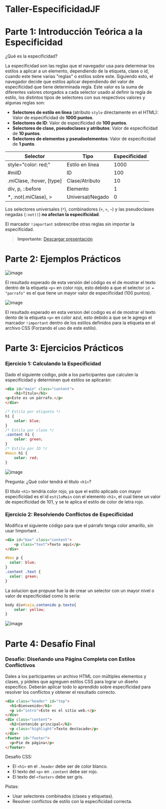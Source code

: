 # Taller-EspecificidadJF
# **Parte 1: Introducción Teórica a la Especificidad**

¿Qué es la especificidad?

La especificidad son las reglas que el navegador usa para determinar los estilos a aplicar a un elemento, dependiendo de la etiqueta, clase o id, cuando este tiene varias "reglas" o estilos sobre este. Siguiendo esto, el navegador decide que estilos aplicar dependiendo del valor de especificidad que tiene determinada regla. Este valor es la suma de diferentes valores otorgados a cada selector usado al definir la regla de estilo, los distintos tipos de selectores con sus respectivos valores y algunas reglas son:

- **Selectores de estilo en línea** (atributo `style` directamente en el HTML): Valor de especificidad de **1000 puntos**.
- **Selectores de ID**: Valor de especificidad de **100 puntos**.
- **Selectores de clase, pseudoclases y atributos**: Valor de especificidad de **10 puntos**.
- **Selectores de elementos y pseudoelementos**: Valor de especificidad de **1 punto**.

| Selector                           | Tipo                | Especificidad |
|------------------------------------|---------------------|----------------|
| style="color: red;"               | Estilo en línea     | 1000           |
| #miID                              | ID                  | 100            |
| .miClase, :hover, [type]          | Clase/Atributo      | 10             |
| div, p, ::before                   | Elemento            | 1              |
| *, :not(.miClase), >              | Universal/Negado    | 0              |


Los selectores universales (`*`), combinadores (`+`, `>`, `~`) y las pseudoclases negadas (`:not()`) **no afectan la especificidad**.

El marcador `!important` sobrescribe otras reglas sin importar la especificidad.

> **Importante:** [Descargar presentación](https://github.com/JoseDFN/Taller-EspecificidadJF/raw/refs/heads/main/Explicacion%20Especificidad%20CSS%20y%20HTML.pptx)

# **Parte 2: Ejemplos Prácticos**

![image](https://github.com/user-attachments/assets/cf381259-f150-4711-a34c-07250eabc5bf)

El resultado esperado de esta versión del código es el de mostrar el texto dentro de la etiqueta `<p>` en color rojo, esto debido a que el selector `id = "parrafo"` es el que tiene un mayor valor de especificidad (100 puntos).

![image](https://github.com/user-attachments/assets/e9a5b3c4-7ba5-4b66-b5c1-a81a2cdd4651)

El resultado esperado en esta version del codigo es el de mostrar el texto dento de la etiqueta `<p>` en color azul, esto debido a que se le agrego el marcador `!important` dentro de los estilos definidos para la etiqueta en el archivo CSS (Forzando el uso de este estilo).

# **Parte 3: Ejercicios Prácticos**

### Ejercicio 1: Calculando la Especificidad

Dado el siguiente código, pide a los participantes que calculen la especificidad y determinen qué
estilos se aplicarán:

```html
<div id="main" class="content">
    <h1>Título</h1>
<p>Este es un párrafo.</p>
</div>
```
```css
/* Estilo por etiqueta */
h1 {
    color: blue;
}
/* Estilo por clase */
.content h1 {
    color: green;
}
/* Estilo por ID */
#main h1 {
    color: red;
}
```

![image](https://github.com/user-attachments/assets/ec9dae13-e8d4-4af3-8d4d-e7f2a9e6f4fd)

Pregunta: ¿Qué color tendrá el título `<h1>`?

El título `<h1>` tendría color rojo, ya que el estilo aplicado con mayor especificidad es el id `estiloMain` con el elemento `<h1>`, el cual tiene un valor de especificidad de 101, y se le aplica el estilo de color de letra rojo.

### Ejercicio 2: Resolviendo Conflictos de Especificidad

Modifica el siguiente código para que el párrafo tenga color amarillo, sin usar !important .

```html
<div id="box" class="content">
    <p class="text">Texto aquí</p>
</div>
```
```css
#box p {
  color: blue;
}
.content .text {
  color: green;
}
```

La solucion que propuse fue la de crear un selector con un mayor nivel o valor de especificidad como lo seria:

```css
body div#caja.contenido p.texto{
    color: yellow;
}
```

![image](https://github.com/user-attachments/assets/0042c76a-bbdd-4952-938b-24bcae4c9fdb)

# **Parte 4: Desafío Final**

### Desafío: Diseñando una Página Completa con Estilos Conflictivos

Dales a los participantes un archivo HTML con múltiples elementos y clases, y pídeles que
agreguen estilos CSS para lograr un diseño específico. Deberán aplicar todo lo aprendido sobre
especificidad para resolver los conflictos y obtener el resultado correcto.

```html
<div class="header" id="top">
  <h1>Bienvenido</h1>
  <p id="intro">Este es el sitio web.</p>
</div>
<div class="content">
  <h2>Contenido principal</h2>
  <p class="highlight">Texto destacado</p>
</div>
<footer id="footer">
  <p>Pie de página</p>
</footer>
```
Desafío CSS:
- El `<h1>` en el `.header` debe ser de color blanco.
- El texto del `<p>` en `.content` debe ser rojo.
- El texto del `<footer>` debe ser gris.

Pistas:
- Usar selectores combinados (clases y etiquetas).
- Resolver conflictos de estilo con la especificidad correcta.
